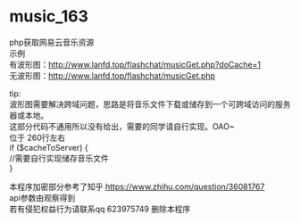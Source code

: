 # music_163
php获取网易云音乐资源<br />
示例  <br />
 有波形图：http://www.lanfd.top/flashchat/musicGet.php?doCache=1<br />
 无波形图：http://www.lanfd.top/flashchat/musicGet.php<br />
 
 tip:<br/>
 波形图需要解决跨域问题，思路是将音乐文件下载或储存到一个可跨域访问的服务器或本地。<br/>
 这部分代码不通用所以没有给出，需要的同学请自行实现。OAO~ <br/>
 位于 260行左右 <br/>
 if ($cacheToServer) {<br/>
   //需要自行实现储存音乐文件<br/>
 }<br/>


本程序加密部分参考了知乎 https://www.zhihu.com/question/36081767<br />
api参数由观察得到<br />
若有侵犯权益行为请联系qq 623975749 删除本程序
